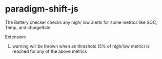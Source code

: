 # paradigm-shift-js
The Battery checker checks any high/ low alerts for some metrics like SOC, Temp, and chargeRate

Extension: 
1. warning will be thrown when an threshold (5% of high/low metric) is reached for any of the above metrics
